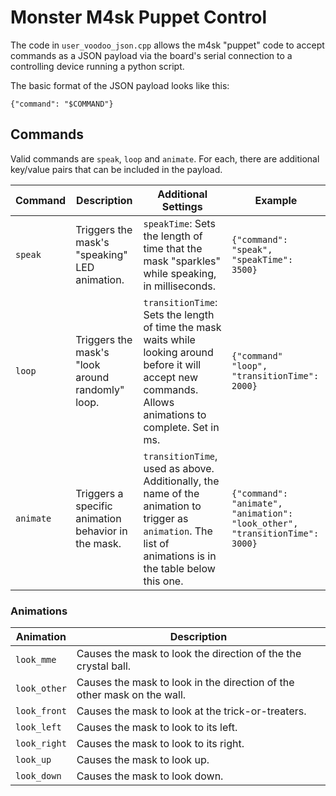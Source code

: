 # Monster M4sk Puppet Control

The code in `user_voodoo_json.cpp` allows the m4sk "puppet" code to accept commands as a JSON payload via the board's serial connection to a controlling device running a python script.

The basic format of the JSON payload looks like this:

`{"command": "$COMMAND"}`

## Commands
Valid commands are `speak`, `loop` and `animate`. For each, there are additional key/value pairs that can be included in the payload.

|Command|Description|Additional Settings|Example|
|---|---|---|---|
|`speak`|Triggers the mask's "speaking" LED animation.|`speakTime`: Sets the length of time that the mask "sparkles" while speaking, in milliseconds.|`{"command": "speak", "speakTime": 3500}`|
|`loop`|Triggers the mask's "look around randomly" loop.|`transitionTime`: Sets the length of time the mask waits while looking around before it will accept new commands. Allows animations to complete. Set in ms.|`{"command" "loop", "transitionTime": 2000}`|
|`animate`|Triggers a specific animation behavior in the mask.|`transitionTime`, used as above. Additionally, the name of the animation to trigger as `animation`. The list of animations is in the table below this one.|`{"command": "animate", "animation": "look_other", "transitionTime": 3000}`|

### Animations
|Animation|Description|
|---|---|
|`look_mme`|Causes the mask to look the direction of the the crystal ball.|
|`look_other`|Causes the mask to look in the direction of the other mask on the wall.|
|`look_front`|Causes the mask to look at the trick-or-treaters.|
|`look_left`|Causes the mask to look to its left.|
|`look_right`|Causes the mask to look to its right.|
|`look_up`|Causes the mask to look up.|
|`look_down`|Causes the mask to look down.|
